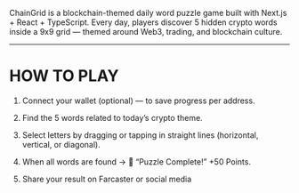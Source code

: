 ChainGrid is a blockchain-themed daily word puzzle game built with Next.js + React + TypeScript.
Every day, players discover 5 hidden crypto words inside a 9x9 grid — themed around Web3, trading, and blockchain culture.

---

# HOW TO PLAY

1. Connect your wallet (optional) — to save progress per address.

2. Find the 5 words related to today’s crypto theme.

3. Select letters by dragging or tapping in straight lines (horizontal, vertical, or diagonal).

4. When all words are found → 🎊 “Puzzle Complete!” +50 Points.

5. Share your result on Farcaster or social media
